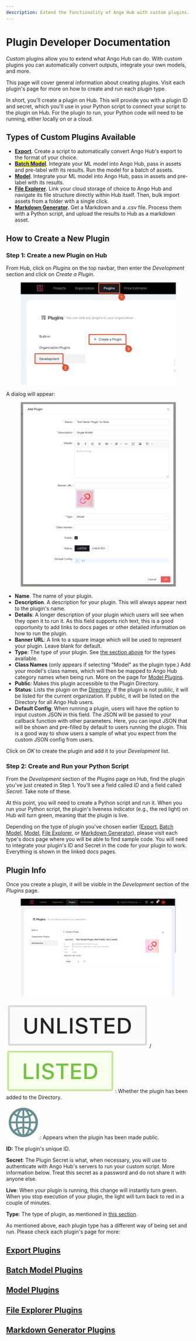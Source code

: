 ```yaml
---
description: Extend the functionality of Ango Hub with custom plugins.
---
```


# Plugin Developer Documentation

Custom plugins allow you to extend what Ango Hub can do. With custom plugins you can automatically convert outputs, integrate your own models, and more.

This page will cover general information about creating plugins. Visit each plugin's page for more on how to create and run each plugin type.

In short, you'll create a plugin on Hub. This will provide you with a plugin ID and secret, which you'll use in your Python script to connect your script to the plugin on Hub. For the plugin to run, your Python code will need to be running, either locally on or a cloud.

## Types of Custom Plugins Available

* [**Export**](export-plugins.md). Create a script to automatically convert Ango Hub's export to the format of your choice.
* [<mark style="color:blue;">**Batch Model**</mark>](batch-model-plugins.md). Integrate your ML model into Ango Hub, pass in assets and pre-label with its results. Run the model for a batch of assets.
* [**Model**](model-plugins.md). Integrate your ML model into Ango Hub, pass in assets and pre-label with its results.
* [**File Explorer**](file-explorer-plugins.md). Link your cloud storage of choice to Ango Hub and navigate its file structure directly within Hub itself. Then, bulk import assets from a folder with a single click.
* [**Markdown Generator**](markdown-generator-plugins.md)**.** Get a Markdown and a .csv file. Process them with a Python script, and upload the results to Hub as a markdown asset.

## How to Create a New Plugin

### Step 1: Create a new Plugin on Hub

From Hub, click on _Plugins_ on the top navbar, then enter the _Development_ section and click on _Create a Plugin_.

<figure><img src="../../.gitbook/assets/image (348).png" alt=""><figcaption></figcaption></figure>

A dialog will appear:

<figure><img src="../../.gitbook/assets/image (2).png" alt=""><figcaption></figcaption></figure>

* **Name**. The name of your plugin.
* **Description**. A description for your plugin. This will always appear next to the plugin's name.
* **Details**: A longer description of your plugin which users will see when they open it to run it. As this field supports rich text, this is a good opportunity to add links to docs pages or other detailed information on how to run the plugin.
* **Banner URL**: A link to a square image which will be used to represent your plugin. Leave blank for default.
* **Type**: The type of your plugin. See [the section above](./#types-of-custom-plugins-available) for the types available.
* **Class Names** (only appears if selecting "Model" as the plugin type.) Add your model's class names, which will then be mapped to Ango Hub category names when being run. More on the page for [Model Plugins](batch-model-plugins.md).
* **Public**: Makes this plugin accessible to the Plugin Directory.
* **Status**: Lists the plugin on the [Directory](../installing-plugins.md). If the plugin is not public, it will be listed for the current organization. If public, it will be listed on the Directory for all Ango Hub users.
* **Default Config**: When running a plugin, users will have the option to input custom JSON in this field. The JSON will be passed to your callback function with other parameters. Here, you can input JSON that will be shown and pre-filled by default to users running the plugin. This is a good way to show users a sample of what you expect from the custom JSON config from users.

Click on _OK_ to create the plugin and add it to your _Development_ list.

### Step 2: Create and Run your Python Script

From the _Development_ section of the _Plugins_ page on Hub, find the plugin you've just created in Step 1. You'll see a field called _ID_ and a field called _Secret_. Take note of these.

At this point, you will need to create a Python script and run it. When you run your Python script, the plugin's liveness indicator (e.g., the red light) on Hub will turn green, meaning that the plugin is live.

Depending on the type of plugin you've chosen earlier ([Export](export-plugins.md), [Batch Model](batch-model-plugins.md), [Model](model-plugins.md), [File Explorer](file-explorer-plugins.md), or [Markdown Generator](markdown-generator-plugins.md)), please visit each type's docs page where you will be able to find sample code. You will need to integrate your plugin's ID and Secret in the code for your plugin to work. Everything is shown in the linked docs pages.

## Plugin Info

Once you create a plugin, it will be visible in the _Development_ section of the _Plugins_ page.

<figure><img src="../../.gitbook/assets/image (312).png" alt=""><figcaption></figcaption></figure>

<img src="../../.gitbook/assets/image (385).png" alt="" data-size="line">/<img src="../../.gitbook/assets/image (307).png" alt="" data-size="line">: Whether the plugin has been added to the Directory.

<img src="../../.gitbook/assets/image (338).png" alt="" data-size="line">: Appears when the plugin has been made public.

**ID:** The plugin's unique ID.

**Secret**: The Plugin Secret is what, when necessary, you will use to authenticate with Ango Hub's servers to run your custom script. More information below. Treat this secret as a password and do not share it with anyone else.

**Live**: When your plugin is running, this change will instantly turn green. When you stop execution of your plugin, the light will turn back to red in a couple of minutes.

**Type**: The type of plugin, as mentioned in [this section](./#types-of-custom-plugins-available).



As mentioned above, each plugin type has a different way of being set and run. Please check each plugin's page for more:

## [Export Plugins](export-plugins.md)

## [Batch Model Plugins](batch-model-plugins.md)

## [Model Plugins](model-plugins.md)

## [File Explorer Plugins](file-explorer-plugins.md)

## [Markdown Generator Plugins](markdown-generator-plugins.md)
